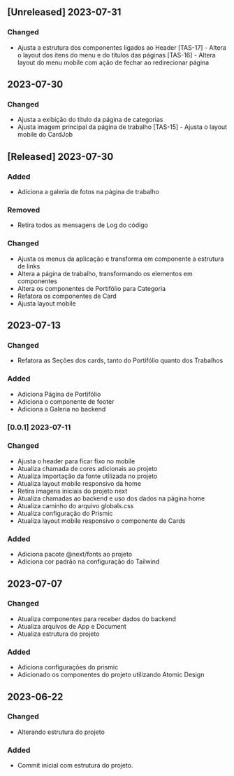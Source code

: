 ## [Unreleased] 2023-07-31

### Changed

- Ajusta a estrutura dos componentes ligados ao Header
[TAS-17] - Altera o layout dos itens do menu e do títulos das páginas
[TAS-16] - Altera layout do menu mobile com ação de fechar ao redirecionar página

## 2023-07-30

### Changed

- Ajusta a exibição do titulo da página de categorias
- Ajusta imagem principal da página de trabalho
[TAS-15] - Ajusta o layout mobile do CardJob

## [Released] 2023-07-30

### Added

- Adiciona a galeria de fotos na página de trabalho

### Removed

- Retira todos as mensagens de Log do código

### Changed

- Ajusta os menus da aplicação e transforma em componente a estrutura de links
- Altera a página de trabalho, transformando os elementos em componentes
- Altera os componentes de Portifólio para Categoria
- Refatora os componentes de Card
- Ajusta layout mobile

## 2023-07-13

### Changed

- Refatora as Seções dos cards, tanto do Portifólio quanto dos Trabalhos

### Added

- Adiciona Página de Portifólio
- Adiciona o componente de footer
- Adiciona a Galeria no backend

### [0.0.1] 2023-07-11 

### Changed

- Ajusta o header para ficar fixo no mobile
- Atualiza chamada de cores adicionais ao projeto
- Atualiza importação da fonte utilizada no projeto
- Atualiza layout mobile responsivo da home
- Retira imagens iniciais do projeto next
- Atualiza chamadas ao backend e uso dos dados na página home
- Atualiza caminho do arquivo globals.css
- Atualiza configuração do Prismic
- Atualiza layout mobile responsivo o componente de Cards

### Added

- Adiciona pacote @next/fonts ao projeto
- Adiciona cor padrão na configuração do Tailwind

## 2023-07-07

### Changed

- Atualiza componentes para receber dados do backend
- Atualiza arquivos de App e Document
- Atualiza estrutura do projeto

### Added

- Adiciona configurações do prismic
- Adicionado os componentes do projeto utilizando Atomic Design

## 2023-06-22

### Changed

- Alterando estrutura do projeto

### Added

- Commit inicial com estrutura do projeto.